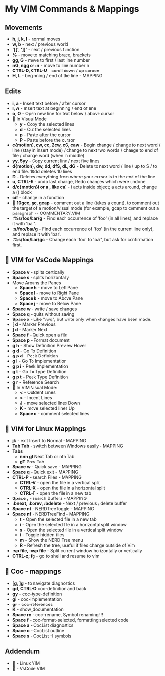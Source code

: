 # My VIM Commands & Mappings

## Movements

* **h, j, k, l** - normal moves
* **w, b** - next / previous world
* **'[[', ']]'** - next / previous function
* **%** - move to matching brace, brackets
* **gg, G** - move to first / last line number
* **nG, ngg or :n** - move to line number n
* **CTRL-D, CTRL-U** - scroll down / up screen
* **H, L** - beginning / end of the line - MAPPING

## Edits
* **i, a** - Insert text before / after cursor
* **I, A** - Insert text at beginning / end of line
* **o, O** - Open new line for text below / above cursor
* :large_blue_diamond: In Visual Mode
  * **y** - Copy the selected lines
  * **d** - Cut the selected lines
  * **p** - Paste after the cursor
  * **P** - Paste before the cursor
* **c{motion}, cw, cc, 2cw, cG, caw** - Begin change / change to next word / line (stay in insert mode) / change to next two words / change to end of file / change word (when in middle)
* **yy, 5yy** - Copy current line / next five lines
* **d{motion}, dw, dd, dfS, dL, dG** - Delete to next word / line / up to S / to end file. 10dd deletes 10 lines
* **D** - Deletes everything from where your cursor is to the end of the line
* **u,  CTRL-R** - undo last change, Redo changes which were undone
* **d/c{motion}i or a , like ca)** - i acts inside object; a acts around, change a () block
* **cif** - change in a function
* :red_circle: **10gcc, gc, gcap** - comment out a line (takes a count), to comment out the target of a motion/visual mode (for example, gcap to comment out a paragraph -- COMMENTARY.VIM
* **:%s/foo/bar/g** - Find each occurrence of 'foo' (in all lines), and replace it with 'bar'.
* **:s/foo/bar/g** - Find each occurrence of 'foo' (in the current line only), and replace it with 'bar'.
* **:%s/foo/bar/gc** - Change each 'foo' to 'bar', but ask for confirmation first.

## :large_blue_circle: VIM for VsCode Mappings
* **Space v** - splits certically
* **Space s** - splits horizontally
* Move Arouns the Panes
   * **Space h** - move to Left Pane
   * **Space l** - move to Right Pane
   * **Space k** - move to Above Pane
   * **Space j** - move to Below Pane
* **Space w** - write / save changes
* **Space q** - quits without saving
* **Space x** - Like ":wq", but write only when changes have been made.
* **[ d** - Marker Previous
* **] d** - Marker Next
* **Space f** - Quick open a file
* **Space p** - Format document
* **g h** - Show Definition Preview Hover
* **g d** - Go To Definition
* **g p d** - Peek Definition
* **g i** - Go To Implementation
* **g p i** - Peek Implementation
* **g t** - Go To Type Definition
* **g p t** - Peek Type Definition
* **g r** - Reference Search
* :large_blue_diamond: In VIM Visual Mode:
   * **<** - Outdent Lines
   * **>** - Indent Lines
   * **J** - move selected lines Down
   * **K** - move selected lines Up
   * **Space c** - comment selected lines  

## :red_circle: VIM for Linux Mappings
* **jk** - exit Insert to Normal - MAPPING
* **Tab Tab** - switch between Windows easily - MAPPING
* **Tabs**
    * **nnn gt** Next Tab or nth Tab
    * **gT** Prev Tab
* **Space w** - Quick save - MAPPING
* **Space q** - Quick exit - MAPPING
* **CTRL-P** - search Files - MAPPING
    * **CTRL-V** - open the file in a vertical split
    * **CTRL-X** - open the file in a horizontal split 
    * **CTRL-T** - open the file in a new tab
* **Space ;** - search Buffers - MAPPING
* **:bnext, :bprev, :bdelete** - Next / previous / delete buffer
* **Space nt** - NERDTreeToggle - MAPPING
* **Space nf** - NERDTreeFind - MAPPING
    * **t** - Open the selected file in a new tab
    * **i** - Open the selected file in a horizontal split window
    * **s** - Open the selected file in a vertical split window
    * **I** - Toggle hidden files
    * **m** - Show the NERD Tree menu
    * **R** - Refresh the tree, useful if files change outside of Vim
* **:sp file, :vsp file** - Split current window horizontally or vertically
* **CTRL-z; fg** - go to shell and resume to vim

## :red_circle: Coc - mappings

* **[g, ]g** - to navigate diagnostics
* **gd, CTRL-O** coc-definition and back
* **gy** - coc-type-definition
* **gi** - coc-implementation
* **gr** - coc-references
* **K** - show_documentation
* **Space rn** - coc-rename, Symbol renaming !!!
* **Space f** - coc-format-selected, formatting selected code
* **Space a** - CocList diagnostics
* **Space o** - CocList outline
* **Space s** - CocList -I symbols

## Addendum
* :red_circle: - Linux VIM
* :large_blue_circle: - VsCode VIM
